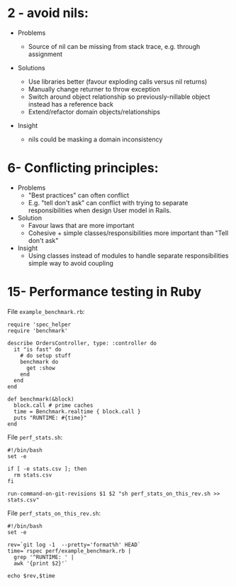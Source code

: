# 2 - avoid nils:

- Problems
  - Source of nil can be missing from stack trace, e.g. through assignment

- Solutions
  - Use libraries better (favour exploding calls versus nil returns)
  - Manually change returner to throw exception
  - Switch around object relationship so previously-nillable object instead has a reference back  
  - Extend/refactor domain objects/relationships

- Insight
  - nils could be masking a domain inconsistency

# 6- Conflicting principles:

- Problems
  - "Best practices" can often conflict
  - E.g. "tell don't ask" can conflict with trying to separate responsibilities when design User model in Rails.
- Solution
  - Favour laws that are more important
  - Cohesive + simple classes/responsibilities more important than "Tell don't ask" 
- Insight
  - Using classes instead of modules to handle separate responsibilities simple way to avoid coupling

# 15- Performance testing in Ruby

File `example_benchmark.rb`:

    require 'spec_helper
    require 'benchmark'
    
    describe OrdersController, type: :controller do
      it "is fast" do
        # do setup stuff
        benchmark do
          get :show
        end
      end
    end
    
    def benchmark(&block)
      block.call # prime caches
      time = Benchmark.realtime { block.call }
      puts "RUNTIME: #{time}"
    end

File `perf_stats.sh`:

    #!/bin/bash
    set -e
    
    if [ -e stats.csv ]; then
      rm stats.csv
    fi
    
    run-command-on-git-revisions $1 $2 "sh perf_stats_on_this_rev.sh >> stats.csv"
    
File `perf_stats_on_this_rev.sh`:

    #!/bin/bash
    set -e
    
    rev=`git log -1  --pretty='format%h' HEAD`
    time=`rspec perf/example_benchmark.rb | 
      grep '^RUNTIME: ' |
      awk '{print $2}'`

    echo $rev,$time